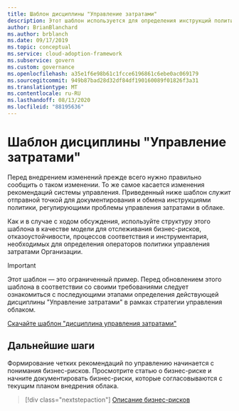 ```yaml
---
title: Шаблон дисциплины "Управление затратами"
description: Этот шаблон используется для определения инструкций политики управления затратами, которые фиксируют бизнес-риски, отказоустойчивость, процессы соответствия и инструментарий.
author: BrianBlanchard
ms.author: brblanch
ms.date: 09/17/2019
ms.topic: conceptual
ms.service: cloud-adoption-framework
ms.subservice: govern
ms.custom: governance
ms.openlocfilehash: a35e1f6e98b61c1fcce6196861c6ebe0ac069179
ms.sourcegitcommit: 949b87bad28d32df84df190160089f01826f3a31
ms.translationtype: MT
ms.contentlocale: ru-RU
ms.lasthandoff: 08/13/2020
ms.locfileid: "88195636"
---
```

# <a name="cost-management-discipline-template"></a>Шаблон дисциплины "Управление затратами"

Перед внедрением изменений прежде всего нужно правильно сообщить о таком изменении. То же самое касается изменения рекомендаций системы управления. Приведенный ниже шаблон служит отправной точкой для документирования и обмена инструкциями политики, регулирующими проблемы управления затратами в облаке.

Как и в случае с ходом обсуждения, используйте структуру этого шаблона в качестве модели для отслеживания бизнес-рисков, отказоустойчивости, процессов соответствия и инструментария, необходимых для определения операторов политики управления затратами Организации.

> [!IMPORTANT]
> Этот шаблон — это ограниченный пример. Перед обновлением этого шаблона в соответствии со своими требованиями следует ознакомиться с последующими этапами определения действующей дисциплины "Управление затратами" в рамках стратегии управления облаком.

[Скачайте шаблон "дисциплина управления затратами"](https://raw.githubusercontent.com/microsoft/CloudAdoptionFramework/master/govern/cost-management-discipline-template.docx)

## <a name="next-steps"></a>Дальнейшие шаги

Формирование четких рекомендаций по управлению начинается с понимания бизнес-рисков. Просмотрите статью о бизнес-риске и начните документировать бизнес-риски, которые согласовываются с текущим планом внедрения облака.

> [!div class="nextstepaction"]
> [Описание бизнес-рисков](./business-risks.md)
